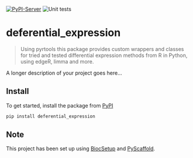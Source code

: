 [![PyPI-Server](https://img.shields.io/pypi/v/deferential_expression.svg)](https://pypi.org/project/deferential_expression/)
![Unit tests](https://github.com/YOUR_ORG_OR_USERNAME/deferential_expression/actions/workflows/run-tests.yml/badge.svg)

# deferential_expression

> Using pyrtools this package provides custom wrappers and classes for tried and tested differential expression methods from R in Python, using edgeR, limma and more.

A longer description of your project goes here...

## Install

To get started, install the package from [PyPI](https://pypi.org/project/deferential_expression/)

```bash
pip install deferential_expression
```

<!-- biocsetup-notes -->

## Note

This project has been set up using [BiocSetup](https://github.com/biocpy/biocsetup)
and [PyScaffold](https://pyscaffold.org/).
